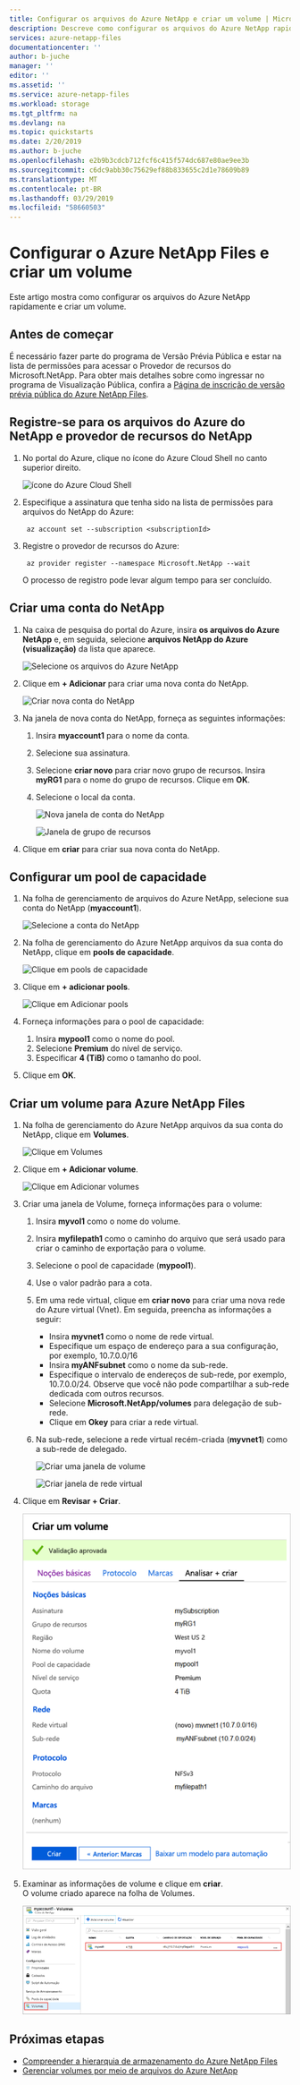 ```yaml
---
title: Configurar os arquivos do Azure NetApp e criar um volume | Microsoft Docs
description: Descreve como configurar os arquivos do Azure NetApp rapidamente e criar um volume.
services: azure-netapp-files
documentationcenter: ''
author: b-juche
manager: ''
editor: ''
ms.assetid: ''
ms.service: azure-netapp-files
ms.workload: storage
ms.tgt_pltfrm: na
ms.devlang: na
ms.topic: quickstarts
ms.date: 2/20/2019
ms.author: b-juche
ms.openlocfilehash: e2b9b3cdcb712fcf6c415f574dc687e80ae9ee3b
ms.sourcegitcommit: c6dc9abb30c75629ef88b833655c2d1e78609b89
ms.translationtype: MT
ms.contentlocale: pt-BR
ms.lasthandoff: 03/29/2019
ms.locfileid: "58660503"
---
```

# <a name="set-up-azure-netapp-files-and-create-a-volume"></a>Configurar o Azure NetApp Files e criar um volume 

Este artigo mostra como configurar os arquivos do Azure NetApp rapidamente e criar um volume. 

## <a name="before-you-begin"></a>Antes de começar 

É necessário fazer parte do programa de Versão Prévia Pública e estar na lista de permissões para acessar o Provedor de recursos do Microsoft.NetApp. Para obter mais detalhes sobre como ingressar no programa de Visualização Pública, confira a [Página de inscrição de versão prévia pública do Azure NetApp Files](https://aka.ms/nfspublicpreview). 

## <a name="register-for-azure-netapp-files-and-netapp-resource-provider"></a>Registre-se para os arquivos do Azure do NetApp e provedor de recursos do NetApp

1. No portal do Azure, clique no ícone do Azure Cloud Shell no canto superior direito.

      ![ícone do Azure Cloud Shell](../media/azure-netapp-files/azure-netapp-files-azure-cloud-shell.png)

2. Especifique a assinatura que tenha sido na lista de permissões para arquivos do NetApp do Azure:
    
        az account set --subscription <subscriptionId>

3. Registre o provedor de recursos do Azure: 
    
        az provider register --namespace Microsoft.NetApp --wait  

    O processo de registro pode levar algum tempo para ser concluído.

## <a name="create-a-netapp-account"></a>Criar uma conta do NetApp

1. Na caixa de pesquisa do portal do Azure, insira **os arquivos do Azure NetApp** e, em seguida, selecione **arquivos NetApp do Azure (visualização)** da lista que aparece.

      ![Selecione os arquivos do Azure NetApp](../media/azure-netapp-files/azure-netapp-files-select-azure-netapp-files.png)

2. Clique em **+ Adicionar** para criar uma nova conta do NetApp.

     ![Criar nova conta do NetApp](../media/azure-netapp-files/azure-netapp-files-create-new-netapp-account.png)

3. Na janela de nova conta do NetApp, forneça as seguintes informações: 
   1. Insira **myaccount1** para o nome da conta. 
   2. Selecione sua assinatura.
   3. Selecione **criar novo** para criar novo grupo de recursos. Insira **myRG1** para o nome do grupo de recursos. Clique em **OK**. 
   4. Selecione o local da conta.  

      ![Nova janela de conta do NetApp](../media/azure-netapp-files/azure-netapp-files-new-account-window.png)  

      ![Janela de grupo de recursos](../media/azure-netapp-files/azure-netapp-files-resource-group-window.png)

4. Clique em **criar** para criar sua nova conta do NetApp.

## <a name="set-up-a-capacity-pool"></a>Configurar um pool de capacidade

1. Na folha de gerenciamento de arquivos do Azure NetApp, selecione sua conta do NetApp (**myaccount1**).

    ![Selecione a conta do NetApp](../media/azure-netapp-files/azure-netapp-files-select-netapp-account.png)  

2. Na folha de gerenciamento do Azure NetApp arquivos da sua conta do NetApp, clique em **pools de capacidade**.

    ![Clique em pools de capacidade](../media/azure-netapp-files/azure-netapp-files-click-capacity-pools.png)  

3. Clique em **+ adicionar pools**. 

    ![Clique em Adicionar pools](../media/azure-netapp-files/azure-netapp-files-click-add-pools.png)  

4. Forneça informações para o pool de capacidade: 
    1. Insira **mypool1** como o nome do pool.
    2. Selecione **Premium** do nível de serviço. 
    3. Especificar **4 (TiB)** como o tamanho do pool. 

5. Clique em **OK**.

## <a name="create-a-volume-for-azure-netapp-files"></a>Criar um volume para Azure NetApp Files

1. Na folha de gerenciamento do Azure NetApp arquivos da sua conta do NetApp, clique em **Volumes**.

    ![Clique em Volumes](../media/azure-netapp-files/azure-netapp-files-click-volumes.png)  

2. Clique em **+ Adicionar volume**.

    ![Clique em Adicionar volumes](../media/azure-netapp-files/azure-netapp-files-click-add-volumes.png)  

3. Criar uma janela de Volume, forneça informações para o volume: 
   1. Insira **myvol1** como o nome do volume. 
   2. Insira **myfilepath1** como o caminho do arquivo que será usado para criar o caminho de exportação para o volume.
   3. Selecione o pool de capacidade (**mypool1**).
   4. Use o valor padrão para a cota. 
   5. Em uma rede virtual, clique em **criar novo** para criar uma nova rede do Azure virtual (Vnet).  Em seguida, preencha as informações a seguir:
       * Insira **myvnet1** como o nome de rede virtual.
       * Especifique um espaço de endereço para a sua configuração, por exemplo, 10.7.0.0/16
       * Insira **myANFsubnet** como o nome da sub-rede.
       * Especifique o intervalo de endereços de sub-rede, por exemplo, 10.7.0.0/24. Observe que você não pode compartilhar a sub-rede dedicada com outros recursos.
       * Selecione **Microsoft.NetApp/volumes** para delegação de sub-rede.
       * Clique em **Okey** para criar a rede virtual.
   6. Na sub-rede, selecione a rede virtual recém-criada (**myvnet1**) como a sub-rede de delegado.

      ![Criar uma janela de volume](../media/azure-netapp-files/azure-netapp-files-create-volume-window.png)  

      ![Criar janela de rede virtual](../media/azure-netapp-files/azure-netapp-files-create-virtual-network-window.png)  

4. Clique em **Revisar + Criar**.

    ![Examinar e criar a janela](../media/azure-netapp-files/azure-netapp-files-review-and-create-window.png)  

5. Examinar as informações de volume e clique em **criar**.  
    O volume criado aparece na folha de Volumes.

    ![Volume criado](../media/azure-netapp-files/azure-netapp-files-create-volume-created.png)  

## <a name="next-steps"></a>Próximas etapas  

* [Compreender a hierarquia de armazenamento do Azure NetApp Files](azure-netapp-files-understand-storage-hierarchy.md)
* [Gerenciar volumes por meio de arquivos do Azure NetApp](azure-netapp-files-manage-volumes.md) 
